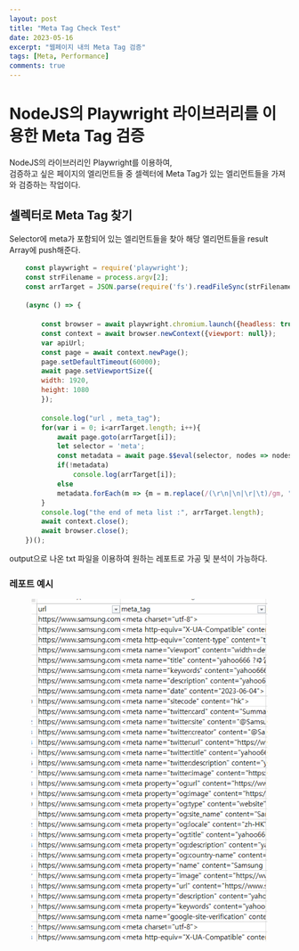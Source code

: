 ```yaml
---
layout: post
title: "Meta Tag Check Test"
date: 2023-05-16
excerpt: "웹페이지 내의 Meta Tag 검증"
tags: [Meta, Performance]
comments: true
---
```


# NodeJS의 Playwright 라이브러리를 이용한 Meta Tag 검증
NodeJS의 라이브러리인 Playwright를 이용하여,<br>
검증하고 싶은 페이지의 엘리먼트들 중 셀렉터에 Meta Tag가 있는 엘리먼트들을 가져와 검증하는 작업이다.

## 셀렉터로 Meta Tag 찾기
Selector에 meta가 포함되어 있는 엘리먼트들을 찾아 해당 엘리먼트들을 result Array에 push해준다.

```javascript
	const playwright = require('playwright');
	const strFilename = process.argv[2];
	const arrTarget = JSON.parse(require('fs').readFileSync(strFilename));
	
	(async () => {

		const browser = await playwright.chromium.launch({headless: true, args: ['--start-maximized']});
		const context = await browser.newContext({viewport: null});
		var apiUrl;
		const page = await context.newPage();
		page.setDefaultTimeout(60000);
		await page.setViewportSize({
		width: 1920,
		height: 1080
		});

		console.log("url , meta_tag");
		for(var i = 0; i<arrTarget.length; i++){
			await page.goto(arrTarget[i]);
			let selector = 'meta';
			const metadata = await page.$$eval(selector, nodes => nodes.map(n => n.outerHTML));
			if(!metadata)
				console.log(arrTarget[i]);
			else
			metadata.forEach(m => {m = m.replace(/(\r\n|\n|\r|\t)/gm, "");  console.log(arrTarget[i]+" || "+m);})
		}
		console.log("the end of meta list :", arrTarget.length);
		await context.close();
		await browser.close();
	})();
```
output으로 나온 txt 파일을 이용하여 원하는 레포트로 가공 및 분석이 가능하다.

### 레포트 예시
<figure>
	<a href="/assets/img/ex_meta.png"><img src="/assets/img/ex_meta.png"></a>
</figure>